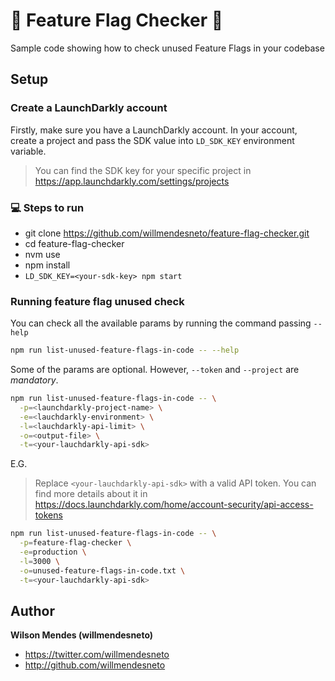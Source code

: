 # 🚀 Feature Flag Checker 🚀

Sample code showing how to check unused Feature Flags in your codebase

## Setup

### Create a LaunchDarkly account

Firstly, make sure you have a LaunchDarkly account. In your account, create a project and pass the SDK value into `LD_SDK_KEY` environment variable.

> You can find the SDK key for your specific project in https://app.launchdarkly.com/settings/projects

### 💻 Steps to run

- git clone https://github.com/willmendesneto/feature-flag-checker.git
- cd feature-flag-checker
- nvm use
- npm install
- `LD_SDK_KEY=<your-sdk-key> npm start`

### Running feature flag unused check

You can check all the available params by running the command passing `--help`

```bash
npm run list-unused-feature-flags-in-code -- --help
```

Some of the params are optional. However, `--token` and `--project` are _mandatory_.

```bash
npm run list-unused-feature-flags-in-code -- \
  -p=<launchdarkly-project-name> \
  -e=<lauchdarkly-environment> \
  -l=<lauchdarkly-api-limit> \
  -o=<output-file> \
  -t=<your-lauchdarkly-api-sdk>
```

E.G.

> Replace `<your-lauchdarkly-api-sdk>` with a valid API token. You can find more details about it in https://docs.launchdarkly.com/home/account-security/api-access-tokens

```bash
npm run list-unused-feature-flags-in-code -- \
  -p=feature-flag-checker \
  -e=production \
  -l=3000 \
  -o=unused-feature-flags-in-code.txt \
  -t=<your-lauchdarkly-api-sdk>
```

## Author

**Wilson Mendes (willmendesneto)**

- <https://twitter.com/willmendesneto>
- <http://github.com/willmendesneto>
